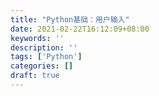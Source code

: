 ```yaml
---
title: "Python基础：用户输入"
date: 2021-02-22T16:12:09+08:00
keywords: ''
description: ''
tags: ['Python']
categories: []
draft: true
---
```

